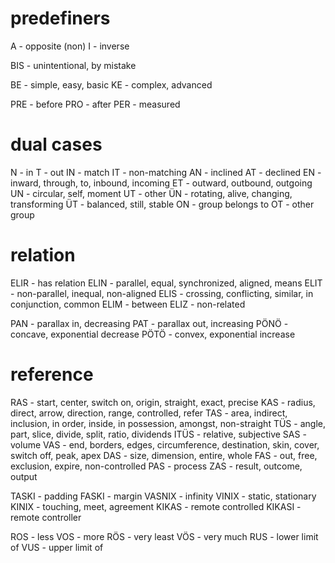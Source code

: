 # predefiners 
A - opposite (non)
I - inverse

BIS - unintentional, by mistake

BE - simple, easy, basic
KE - complex, advanced

PRE - before
PRO - after 
PER - measured

# dual cases
N - in
T - out
IN - match
IT - non-matching
AN - inclined
AT - declined
EN - inward, through, to, inbound, incoming
ET - outward, outbound, outgoing
UN - circular, self, moment
UT - other
ÜN - rotating, alive, changing, transforming
ÜT - balanced, still, stable
ON - group belongs to
OT - other group

# relation
ELIR - has relation
ELIN - parallel, equal, synchronized, aligned, means
ELIT - non-parallel, inequal, non-aligned
ELIS - crossing, conflicting, similar, in conjunction, common
ELIM - between
ELIZ - non-related

PAN - parallax in, decreasing 
PAT - parallax out, increasing
PÖNÖ - concave, exponential decrease
PÖTÖ - convex, exponential increase

# reference
RAS - start, center, switch on, origin, straight, exact, precise
KAS - radius, direct, arrow, direction, range, controlled, refer
TAS - area, indirect, inclusion, in order, inside, in possession, amongst, non-straight
TÜS - angle, part, slice, divide, split, ratio, dividends
ITÜS - relative, subjective
SAS - volume
VAS - end, borders, edges, circumference, destination, skin, cover, switch off, peak, apex
DAS - size, dimension, entire, whole
FAS - out, free, exclusion, expire, non-controlled
PAS - process
ZAS - result, outcome, output


TASKI - padding
FASKI - margin 
VASNIX - infinity
VINIX - static, stationary
KINIX - touching, meet, agreement
KIKAS - remote controlled
KIKASI - remote controller

ROS - less
VOS - more
RÖS - very least
VÖS - very much
RUS - lower limit of 
VUS - upper limit of
